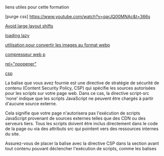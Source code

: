 liens utiles pour cette formation

[purge css] https://www.youtube.com/watch?v=qarJQ00MNAc&t=366s

[Avoid large layout shifts](https://web.dev/articles/optimize-cls?utm_source=lighthouse&utm_medium=devtools&hl=fr)

[loading lazy](https://developer.mozilla.org/fr/docs/Web/Performance/Lazy_loading)

[utilisation pour convertir les images au format webp](https://www.freeconvert.com/fr/jpg-to-webp/download)

[compresseur web p](https://imagecompressor.11zon.com/fr/compress-webp/)

[rel="noopener"](https://developer.mozilla.org/fr/docs/Web/HTML/Attributes/rel/noopener)

[csp](https://developer.chrome.com/docs/lighthouse/best-practices/csp-xss?utm_source=lighthouse&utm_medium=devtools&hl=fr)

<script src="./mon-script.js"></script>
La balise <meta> que vous avez fournie est une directive de stratégie de sécurité de contenu (Content Security Policy, CSP) qui spécifie les sources autorisées pour les scripts sur votre page web. Dans ce cas, la directive script-src 'none' indique que les scripts JavaScript ne peuvent être chargés à partir d'aucune source externe.

Cela signifie que votre page n'autorisera pas l'exécution de scripts JavaScript provenant de sources externes telles que des CDN ou des serveurs tiers. Tous les scripts doivent être inclus directement dans le code de la page ou via des attributs src qui pointent vers des ressources internes du site.

Assurez-vous de placer la balise <meta> avec la directive CSP dans la section <head> avant tout contenu pouvant déclencher l'exécution de scripts, comme les balises <script> ou les attributs onclick. Cela garantira que la politique de sécurité du contenu est appliquée avant que le navigateur ne commence à interpréter le reste de la page.



[Réduisez les ressources CSS inutilisées Économies potentielles](https://developer.chrome.com/docs/lighthouse/performance/unused-css-rules?utm_source=lighthouse&utm_medium=devtools&hl=fr)


[Properly size images Potential savings of 138 KiB ](https://developer.chrome.com/docs/lighthouse/performance/uses-responsive-images?utm_source=lighthouse&utm_medium=devtools&hl=fr)

[Activez la compression de texte Économies potentielles de 355 Kio](https://developer.chrome.com/docs/lighthouse/performance/uses-text-compression?utm_source=lighthouse&utm_medium=devtools&hl=fr)

[voir reponse de chat gpt ci dessous](https://developer.mozilla.org/fr/docs/Web/HTML/Attributes/autocomplete)

Le message d'erreur indique que le navigateur reconnaît l'identifiant (ID) ou le nom (name) d'un champ de formulaire, mais il s'attend également à trouver un attribut autocomplete associé à ce champ de formulaire. Bien que ce message soit une mise en garde et non une erreur critique, il est recommandé d'ajouter l'attribut autocomplete pour améliorer la compatibilité avec la fonctionnalité d'autocomplétion du navigateur.

Dans votre cas, vous pouvez simplement ajouter l'attribut autocomplete à votre champ de formulaire, par exemple :

<input type="email" name="email" id="email" autocomplete="email">

L'attribut autocomplete peut prendre différentes valeurs, telles que "email", "name", "address", "postal-code", etc., en fonction du type de données attendues dans le champ. Dans cet exemple, j'ai utilisé "email" comme valeur pour correspondre au type de champ (champ d'adresse e-mail). Cela permettra au navigateur de mieux comprendre quel type de données est attendu dans ce champ et d'autocompléter en conséquence.

En ajoutant cet attribut à votre champ de formulaire, vous devriez résoudre le message d'erreur dans la console de Firefox.

[minifier JS](https://www.toptal.com/developers/javascript-minifier)

[inserer le balisage des donnees structureesou enrichies](https://www.youtube.com/watch?v=g9h6bGH0xoE&t=242s)

[outil d'aide au balisage de google](https://www.google.com/webmasters/markup-helper/u/0/)

[documentation sur les donnees structurees](https://developers.google.com/search/docs/appearance/structured-data/intro-structured-data?hl=fr)

[outil pour les donnees structurees](https://support.google.com/webmasters/answer/7445569?hl=fr)

[blog interessant](https://fr.semrush.com/blog/comment-obtenir-des-rich-snippets/)

[schema.org validate super interessant](https://schema.org/)

